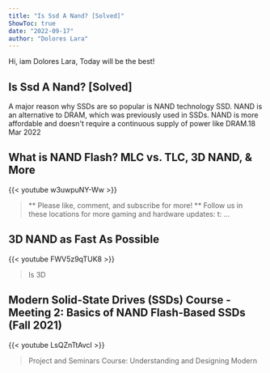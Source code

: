 ```yaml
---
title: "Is Ssd A Nand? [Solved]"
ShowToc: true 
date: "2022-09-17"
author: "Dolores Lara" 
---
```


Hi, iam Dolores Lara, Today will be the best!
## Is Ssd A Nand? [Solved]
 A major reason why SSDs are so popular is NAND technology SSD. NAND is an alternative to DRAM, which was previously used in SSDs. NAND is more affordable and doesn't require a continuous supply of power like DRAM.18 Mar 2022

## What is NAND Flash? MLC vs. TLC, 3D NAND, & More
{{< youtube w3uwpuNY-Ww >}}
>** Please like, comment, and subscribe for more! ** Follow us in these locations for more gaming and hardware updates: t: ...

## 3D NAND as Fast As Possible
{{< youtube FWV5z9qTUK8 >}}
>Is 3D 

## Modern Solid-State Drives (SSDs) Course - Meeting 2: Basics of NAND Flash-Based SSDs (Fall 2021)
{{< youtube LsQZnTtAvcI >}}
>Project and Seminars Course: Understanding and Designing Modern 

